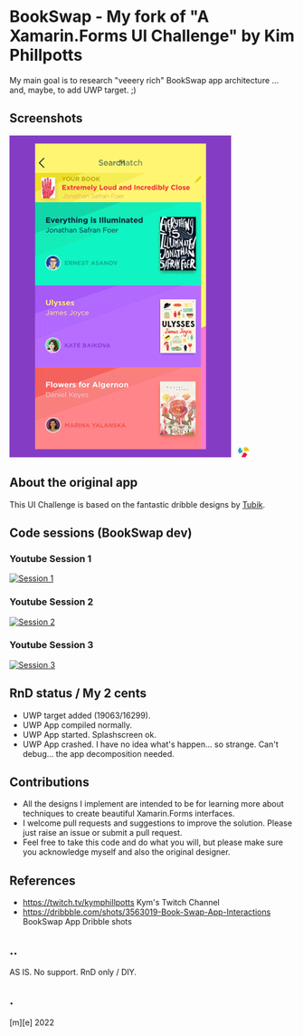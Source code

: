 # BookSwap - My fork of "A Xamarin.Forms UI Challenge" by Kim Phillpotts
My main goal is to research "veeery rich" BookSwap app architecture ... and, maybe, to add UWP target. ;)

## Screenshots
![Shot 1](Images/shot1.png)
![Shot 2](Images/shot2.png)

## About the original app
This UI Challenge is based on the fantastic dribble designs by [Tubik](https://dribbble.com/Tubik).  

## Code sessions (BookSwap dev)

### Youtube Session 1
[![Session 1](https://img.youtube.com/vi/aUk5Jtvmx8Q/0.jpg)](https://youtu.be/aUk5Jtvmx8Q)

### Youtube Session 2
[![Session 2](https://img.youtube.com/vi/tMdHE4UROFg/0.jpg)](https://youtu.be/tMdHE4UROFg)

### Youtube Session 3
[![Session 3](https://img.youtube.com/vi/ES96FnGo0Kg/0.jpg)](https://youtu.be/ES96FnGo0Kg)

## RnD status / My 2 cents
- UWP target added (19063/16299).
- UWP App compiled normally.
- UWP App started. Splashscreen ok.
- UWP App crashed. I have no idea what's happen... so strange. Can't debug... the app decomposition needed.

## Contributions
- All the designs I implement are intended to be for learning more about techniques to create beautiful Xamarin.Forms interfaces. 
- I welcome pull requests and suggestions to improve the solution. Please just raise an issue or submit a pull request.
- Feel free to take this code and do what you will, but please make sure you acknowledge myself and also the original designer.

## References
- https://twitch.tv/kymphillpotts    Kym's Twitch Channel
- https://dribbble.com/shots/3563019-Book-Swap-App-Interactions BookSwap App Dribble shots

## ..
AS IS. No support. RnD only / DIY.

## .
[m][e] 2022